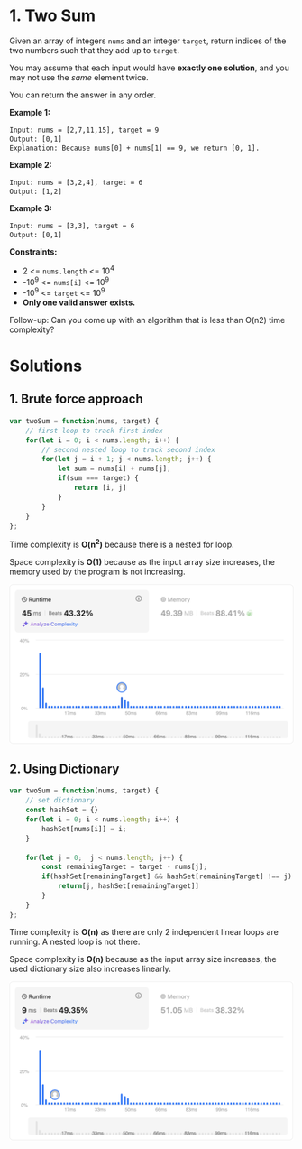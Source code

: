 # 1. Two Sum

Given an array of integers `nums` and an integer `target`, return indices of the two numbers such that they add up to `target`.

You may assume that each input would have **exactly one solution**, and you may not use the *same* element twice.

You can return the answer in any order.

**Example 1:**

```
Input: nums = [2,7,11,15], target = 9
Output: [0,1]
Explanation: Because nums[0] + nums[1] == 9, we return [0, 1].
```

**Example 2:**

```
Input: nums = [3,2,4], target = 6
Output: [1,2]
```

**Example 3:**

```
Input: nums = [3,3], target = 6
Output: [0,1]
```

 

**Constraints:**

- 2 <= `nums.length` <= 10<sup>4</sup>
- -10<sup>9</sup> <= `nums[i]` <= 10<sup>9</sup>
- -10<sup>9</sup> <= `target` <= 10<sup>9</sup>
- **Only one valid answer exists.**

 
Follow-up: Can you come up with an algorithm that is less than O(n2) time complexity?

# Solutions

## 1. Brute force approach

```javascript
var twoSum = function(nums, target) {
    // first loop to track first index
    for(let i = 0; i < nums.length; i++) {
        // second nested loop to track second index
        for(let j = i + 1; j < nums.length; j++) {
            let sum = nums[i] + nums[j];
            if(sum === target) {
                return [i, j]
            }
        }
    }
};
```
Time complexity is **O(n<sup>2</sup>)** because there is a nested for loop.

Space complexity is **O(1)** because as the input array size increases, the memory used by the program is not increasing.

![Bruteforce performance](./brute-force-performance.png)

## 2. Using Dictionary

```javascript
var twoSum = function(nums, target) {
    // set dictionary
    const hashSet = {}
    for(let i = 0; i < nums.length; i++) {
        hashSet[nums[i]] = i;
    }
    
    for(let j = 0;  j < nums.length; j++) {
        const remainingTarget = target - nums[j];
        if(hashSet[remainingTarget] && hashSet[remainingTarget] !== j) {
            return[j, hashSet[remainingTarget]]
        }
    }
};
```

Time complexity is **O(n)** as there are only 2 independent linear loops are running. A nested loop is not there.

Space complexity is **O(n)** because as the input array size increases, the used dictionary size also increases linearly.

![Hashset performance](./hashset-performance.png)